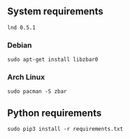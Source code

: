 ## System requirements

`lnd 0.5.1`

### Debian

`sudo apt-get install libzbar0`

### Arch Linux

`sudo pacman -S zbar`

## Python requirements

`sudo pip3 install -r requirements.txt`
